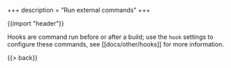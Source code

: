 +++
description = "Run external commands"
+++

{{import "header"}}

Hooks are command run before or after a build; use the `hook` settings to configure these commands, see [[docs/other/hooks]] for more information.

{{> back}}
